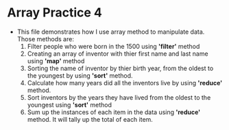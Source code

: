 # Array Practice 4 
* This file demonstrates how I use array method to manipulate data. Those methods are:
   1. Filter people who were born in the 1500 using __'filter'__ method
   2. Creating an array of inventor with thier first name and last name using __'map'__ method
   3. Sorting the name of inventor by thier birth year, from the oldest to the youngest by using __'sort'__ method.
   4. Calculate how many years did all the inventors live by using __'reduce'__ method.
   5. Sort inventors by the years they have lived from the oldest to the youngest using __'sort'__ method
   6. Sum up the instances of each item in the data using __'reduce'__ method. It will tally up the total of each item.  
